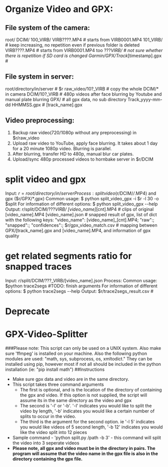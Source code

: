 # Organize Video and GPX:
## File system of the camera:
root/
        DCIM/
                100_VIRB/ 
                        VIRB????.MP4  # starts from VIRB0001.MP4
                101_VIRB/  # keep increasing, no repetition even if previous folder is deleted
                        VIRB????.MP4  # starts from VIRB0001.MP4 too
                ???_VIRB/  # not sure whether there is repetition if SD card is changed
        Garmin/GPX/Track_[timestamp].gpx  #
                
## File system in server:
root/directory/in/server  # $r
        raw_video/10?_VIRB  # copy the whole DCIM/* in camera
        DCIM/10?_VIRB  # 480p videos after face blurring by Youtube and manual plate blurring
        GPX/  # all gpx data, no sub directory
                Track_yyyy-mm-dd HHMMSS.gpx  # [track_name].gpx

## Video preprocessing:
1. Backup raw video(720/1080p without any preprocessing) in $r/raw_video
2. Upload raw video to YouTube, apply face blurring. It takes about 1 day for a 20 minute 1080p video. Blurring is parallel.
3. After blurring, transfer HD to 480p, manual blur car plates.
4. Upload/sync 480p processed videos to hornbake server in $r/DCIM


# split video and gpx
Input: 
        $r=root/directory/in/server
Process:
        split video ($r/DCIM/*/*.MP4) and gpx ($r/GPX/*.gpx)
        Common usage: $ python split_video_gpx -i $r -l 30 -o $split
        For information of different options: $ python split_video_gpx --help
Output:
        $r/$split/DCIM/???_VIRB/
                [video_name]_[cnt].MP4  # clips of original [video_name].MP4
                [video_name].json  # snapped result of gpx, list of dict with the following keys:
                        "video_name": [video_name]_[cnt].MP4;
                        "raw":;
                        "snapped":;
                        "confidences":;
        $r/gpx_video_match.csv  # mapping between GPX/[track_name].gpx and [video_name].MP4, and information of gpx quality

# get related segments ratio for snapped traces
Input: 
        $r/$split/DCIM/???_VIRB/[video_name].json
Process:
        Common usage: $python trace2segs  #TODO: finish arguments
        For information of different options: $ python trace2segs --help
Output:
        $r/trace2segs_result.csv  #





# ########################
# Deprecate
# ########################
# GPX-Video-Splitter
###Please note: This script can only be used on a UNIX system. Also make sure 'ffmpeg' is installed on your machine. Also the following python modules are used: "math, sys, subprocess, os, xmltodict."  They can be installed using pip, however most if not all should be included in the python installation (ie: "pip install math") 
##Instructions
* Make sure gpx data and video are in the same directory.
* This script takes three command arguments 
  * The first is optional, and is the location of the directory of containing the gpx and video. If this option is not supplied, the script will assume its in the same directory as the video and gpx 
  * The second is '-l' or '-b'. '-l' indicates you would like to split the video by length, '-b' indicates you would like a certain number of splits to occur in the video. 
  * The third is the argument for the second option. ie '-l 5' indicates you would like videos of 5 second length, '-b 12' indicates you would like the video split into 12 pieces 
* Sample command - 'python split.py /path -b 3' - this command will split the video into 3 seperate videos 
* **Please note, all gpx and video must be in the directory in pairs. The program will assume that the video name in the gpx file is also in the directory containing the gpx file.** 
